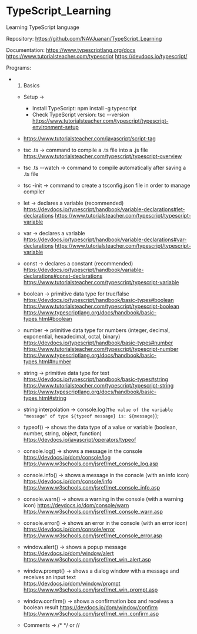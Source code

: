 # TypeScript_Learning
Learning TypeScript language


Repository: https://github.com/NAVJuanan/TypeScript_Learning


Documentation:
	https://www.typescriptlang.org/docs
	https://www.tutorialsteacher.com/typescript
	https://devdocs.io/typescript/


Programs:


 - 01. Basics

	- Setup -> 
		- Install TypeScript: npm install -g typescript
		- Check TypeScript version: tsc --version
		https://www.tutorialsteacher.com/typescript/typescript-environment-setup

	- <script> tag in an html file for JavaScript code or file availability
		<script type="text/javascript" src="index.js"></script>
		https://www.tutorialsteacher.com/javascript/script-tag

	- tsc <ts file>.ts -> command to compile a .ts file into a .js file
		https://www.tutorialsteacher.com/typescript/typescript-overview

	- tsc <ts file>.ts --watch -> command to compile automatically after saving a .ts file

	- tsc -init -> command to create a tsconfig.json file in order to manage compiler

	- let -> declares a variable (recommended)
		https://devdocs.io/typescript/handbook/variable-declarations#let-declarations
		https://www.tutorialsteacher.com/typescript/typescript-variable

	- var -> declares a variable  
		https://devdocs.io/typescript/handbook/variable-declarations#var-declarations
		https://www.tutorialsteacher.com/typescript/typescript-variable

	- const -> declares a constant (recommended) 
		https://devdocs.io/typescript/handbook/variable-declarations#const-declarations
		https://www.tutorialsteacher.com/typescript/typescript-variable

	- boolean -> primitive data type for true/false
		https://devdocs.io/typescript/handbook/basic-types#boolean
		https://www.tutorialsteacher.com/typescript/typescript-boolean
		https://www.typescriptlang.org/docs/handbook/basic-types.html#boolean

	- number -> primitive data type for numbers (integer, decimal, exponential, hexadecimal, octal, binary)
		https://devdocs.io/typescript/handbook/basic-types#number
		https://www.tutorialsteacher.com/typescript/typescript-number
		https://www.typescriptlang.org/docs/handbook/basic-types.html#number

	- string -> primitive data type for text
		https://devdocs.io/typescript/handbook/basic-types#string
		https://www.tutorialsteacher.com/typescript/typescript-string
		https://www.typescriptlang.org/docs/handbook/basic-types.html#string

	- string interpolation -> console.log(`The value of the variable "message" of type ${typeof message} is: ${message}`);

	- typeof() -> shows the data type of a value or variable (boolean, number, string, object, function) 
		https://devdocs.io/javascript/operators/typeof

	- console.log() -> shows a message in the console
		https://devdocs.io/dom/console/log
		https://www.w3schools.com/jsref/met_console_log.asp

	- console.info() -> shows a message in the console (with an info icon)
		https://devdocs.io/dom/console/info
		https://www.w3schools.com/jsref/met_console_info.asp

	- console.warn() -> shows a warning in the console (with a warning icon)
		https://devdocs.io/dom/console/warn
		https://www.w3schools.com/jsref/met_console_warn.asp

	- console.error() -> shows an error in the console (with an error icon)
		https://devdocs.io/dom/console/error
		https://www.w3schools.com/jsref/met_console_error.asp

	- window.alert() -> shows a popup message  
		https://devdocs.io/dom/window/alert
		https://www.w3schools.com/jsref/met_win_alert.asp

	- window.prompt() -> shows a dialog window with a message and receives an input text  
		https://devdocs.io/dom/window/prompt
		https://www.w3schools.com/jsref/met_win_prompt.asp

	- window.confirm() -> shows a confirmation box and receives a boolean result
		https://devdocs.io/dom/window/confirm
		https://www.w3schools.com/jsref/met_win_confirm.asp

	- Comments -> /* */ or //